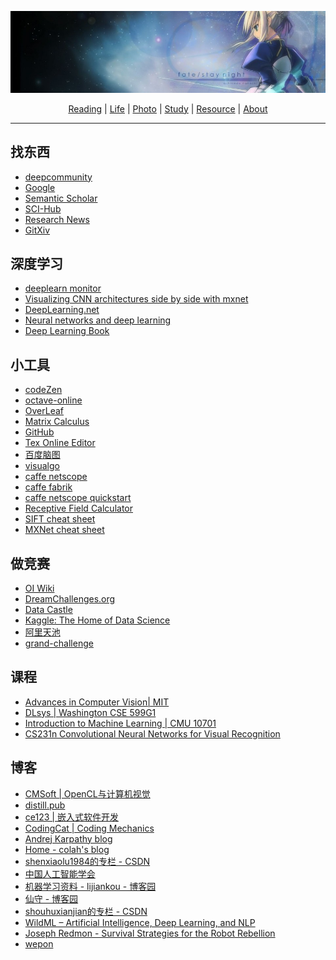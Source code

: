 [![header](./assets/header01.jpg)](https://yuenshome.github.io)

<center> <a href="./reading/" target="_blank">Reading</a>  |  <a href="./life/" target="_blank">Life</a>   |  <a href="./gallery/" target="_blank">Photo</a>   |   <a href="./study/" target="_blank">Study</a>   |   <a href="./resource/" target="_blank">Resource</a> |  <a href="./about/" target="_blank">About</a>   </center>

------

<script type="text/javascript" async src="https://cdn.mathjax.org/mathjax/latest/MathJax.js?config=TeX-MML-AM_CHTML"> </script>

## 找东西  
- <a href="https://deepcommunity.com" target="_blank">deepcommunity</a>    
- <a href="http://guge.suanfazu.com/" target="_blank">Google</a>  
- <a href="https://www.semanticscholar.org" target="_blank">Semantic Scholar</a>  
- <a href="http://www.sci-hub.cc/" target="_blank">SCI-Hub</a>  
- <a href="https://www.researchnews.com/" target="_blank">Research News</a>  
- <a href="https://gitxiv.com/" target="_blank">GitXiv</a>  

## 深度学习  
- <a href="https://deeplearn.org" target="_blank">deeplearn monitor</a>    
- <a href="http://josephpcohen.com/w/visualizing-cnn-architectures-side-by-side-with-mxnet/" target="_blank">Visualizing CNN architectures side by side with mxnet</a>    
- <a href="http://deeplearning.net/" target="_blank">DeepLearning.net</a>  
- <a href="http://neuralnetworksanddeeplearning.com/index.html" target="_blank">Neural networks and deep learning </a>  
- <a href="http://www.deeplearningbook.org/" target="_blank">Deep Learning Book</a>  

## 小工具  
- <a href="http://codezen.rishimohan.me" target="_blank">codeZen</a>  
- <a href="http://octave-online.net/" target="_blank">octave-online</a>  
- <a href="https://www.overleaf.com" target="_blank">OverLeaf</a>  
- <a href="http://www.matrixcalculus.org" target="_blank">Matrix Calculus</a>  
- <a href="https://github.com/" target="_blank">GitHub</a>  
- <a href="http://www.codecogs.com/latex/eqneditor.php" target="_blank">Tex Online Editor</a>  
- <a href="naotu.baidu.com" target="_blank">百度脑图</a>  
- <a href="https://visualgo.net/zh" target="_blank">visualgo</a>  
- <a href="http://ethereon.github.io/netscope/#/editor" target="_blank">caffe netscope</a>  
- <a href="http://fabrik.cloudcv.org" target="_blank">caffe fabrik</a>  
- <a href="http://ethereon.github.io/netscope/quickstart.html" target="_blank">caffe netscope quickstart</a>  
- <a href="http://fomoro.com/tools/receptive-fields/" target="_blank">Receptive Field Calculator</a>  
- <a href="http://ufoym.com/" target="_blank">SIFT cheat sheet</a>  
- <a href="https://amazonaws-china.com/cn/blogs/ai/exploiting-the-unique-features-of-the-apache-mxnet-deep-learning-framework-with-a-cheat-sheet/" target="_blank">MXNet cheat sheet</a>  

## 做竞赛  
- <a href="https://oi-wiki.org/" target="_blank">OI Wiki</a>  
- <a href="http://dreamchallenges.org/" target="_blank">DreamChallenges.org</a>  
- <a href="http://www.pkbigdata.com/" target="_blank">Data Castle</a>  
- <a href="http://www.kaggle.com/" target="_blank">Kaggle: The Home of Data Science</a>  
- <a href="https://tianchi.aliyun.com" target="_blank">阿里天池</a>  
- <a href="https://grand-challenge.org/All_Challenges/" target="_blank">grand-challenge</a>  

## 课程  
- <a href="http://6.869.csail.mit.edu/fa15/schedule.html" target="_blank">Advances in Computer Vision| MIT</a>  
- <a href="http://dlsys.cs.washington.edu/" target="_blank">DLsys | Washington CSE 599G1</a>  
- <a href="http://www.cs.cmu.edu/~epxing/Class/10701/" target="_blank">Introduction to Machine Learning | CMU 10701</a>  
- <a href="https://cs231n.github.io/convolutional-networks" target="_blank">CS231n Convolutional Neural Networks for Visual Recognition</a>   

## 博客  
- <a href="http://www.cmsoft.com.br/" target="_blank">CMSoft | OpenCL与计算机视觉</a>  
- <a href="http://distill.pub/" target="_blank">distill.pub</a>  
- <a href="http://blog.csdn.net/ce123_zhouwei"  target="_blank">ce123 | 嵌入式软件开发</a>  
- <a href="codingcat.me" target="_blank">CodingCat | Coding Mechanics</a>  
- <a href="https://karpathy.github.io/" target="_blank">Andrej Karpathy blog</a>  
- <a href="https://colah.github.io/" target="_blank">Home - colah's blog</a>  
- <a href="http://blog.csdn.net/shenxiaolu1984" target="_blank">shenxiaolu1984的专栏 - CSDN</a>  
- <a href="http://caai.cn/index.php?s=/Home/Article/index/id/51.html" target="_blank">中国人工智能学会</a>  
- <a href="http://www.cnblogs.com/lijiankou/p/3300145.html"  
 target="_blank">机器学习资料 - lijiankou - 博客园</a>  
- <a href="http://www.cnblogs.com/shouhuxianjian/" target="_blank">仙守 - 博客园</a>  
- <a href="http://blog.csdn.net/shouhuxianjian" target="_blank">shouhuxianjian的专栏 - CSDN</a>  
- <a href="http://www.wildml.com/" target="_blank">WildML – Artificial Intelligence, Deep Learning, and NLP</a>  
- <a href="https://pjreddie.com/" target="_blank">Joseph Redmon - Survival Strategies for the Robot Rebellion</a>  
- <a href="http://wepon.me/" target="_blank">wepon</a>  

